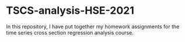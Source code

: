 # TSCS-analysis-HSE-2021
In this repository, I have put together my homework assignments for the time series cross section regression analysis course. 
